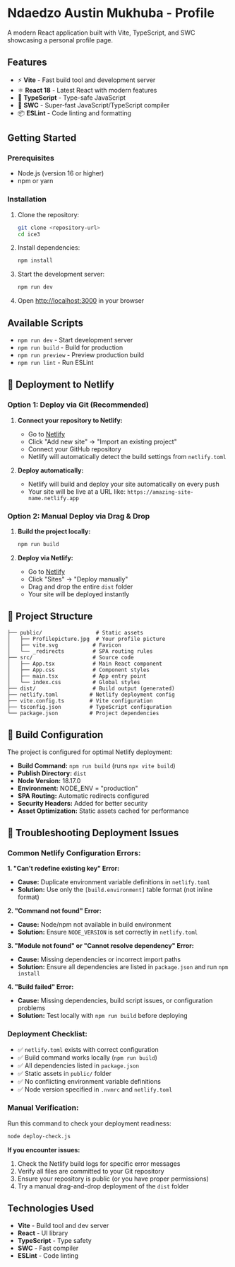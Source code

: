 # Ndaedzo Austin Mukhuba - Profile

A modern React application built with Vite, TypeScript, and SWC showcasing a personal profile page.

## Features

- ⚡ **Vite** - Fast build tool and development server
- ⚛️ **React 18** - Latest React with modern features
- 🔷 **TypeScript** - Type-safe JavaScript
- 🚀 **SWC** - Super-fast JavaScript/TypeScript compiler
- 📦 **ESLint** - Code linting and formatting

## Getting Started

### Prerequisites

- Node.js (version 16 or higher)
- npm or yarn

### Installation

1. Clone the repository:
   ```bash
   git clone <repository-url>
   cd ice3
   ```

2. Install dependencies:
   ```bash
   npm install
   ```

3. Start the development server:
   ```bash
   npm run dev
   ```

4. Open [http://localhost:3000](http://localhost:3000) in your browser

## Available Scripts

- `npm run dev` - Start development server
- `npm run build` - Build for production
- `npm run preview` - Preview production build
- `npm run lint` - Run ESLint

## 🚀 Deployment to Netlify

### Option 1: Deploy via Git (Recommended)

1. **Connect your repository to Netlify:**
   - Go to [Netlify](https://netlify.com)
   - Click "Add new site" → "Import an existing project"
   - Connect your GitHub repository
   - Netlify will automatically detect the build settings from `netlify.toml`

2. **Deploy automatically:**
   - Netlify will build and deploy your site automatically on every push
   - Your site will be live at a URL like: `https://amazing-site-name.netlify.app`

### Option 2: Manual Deploy via Drag & Drop

1. **Build the project locally:**
   ```bash
   npm run build
   ```

2. **Deploy via Netlify:**
   - Go to [Netlify](https://netlify.com)
   - Click "Sites" → "Deploy manually"
   - Drag and drop the entire `dist` folder
   - Your site will be deployed instantly

## 📁 Project Structure

```
├── public/                 # Static assets
│   ├── Profilepicture.jpg  # Your profile picture
│   ├── vite.svg           # Favicon
│   └── _redirects         # SPA routing rules
├── src/                   # Source code
│   ├── App.tsx            # Main React component
│   ├── App.css            # Component styles
│   ├── main.tsx           # App entry point
│   └── index.css          # Global styles
├── dist/                  # Build output (generated)
├── netlify.toml          # Netlify deployment config
├── vite.config.ts        # Vite configuration
├── tsconfig.json         # TypeScript configuration
└── package.json          # Project dependencies
```

## 🎯 Build Configuration

The project is configured for optimal Netlify deployment:

- **Build Command:** `npm run build` (runs `npx vite build`)
- **Publish Directory:** `dist`
- **Node Version:** 18.17.0
- **Environment:** NODE_ENV = "production"
- **SPA Routing:** Automatic redirects configured
- **Security Headers:** Added for better security
- **Asset Optimization:** Static assets cached for performance

## 🐛 Troubleshooting Deployment Issues

### Common Netlify Configuration Errors:

**1. "Can't redefine existing key" Error:**
- **Cause:** Duplicate environment variable definitions in `netlify.toml`
- **Solution:** Use only the `[build.environment]` table format (not inline format)

**2. "Command not found" Error:**
- **Cause:** Node/npm not available in build environment
- **Solution:** Ensure `NODE_VERSION` is set correctly in `netlify.toml`

**3. "Module not found" or "Cannot resolve dependency" Error:**
- **Cause:** Missing dependencies or incorrect import paths
- **Solution:** Ensure all dependencies are listed in `package.json` and run `npm install`

**4. "Build failed" Error:**
- **Cause:** Missing dependencies, build script issues, or configuration problems
- **Solution:** Test locally with `npm run build` before deploying

### Deployment Checklist:

- ✅ `netlify.toml` exists with correct configuration
- ✅ Build command works locally (`npm run build`)
- ✅ All dependencies listed in `package.json`
- ✅ Static assets in `public/` folder
- ✅ No conflicting environment variable definitions
- ✅ Node version specified in `.nvmrc` and `netlify.toml`

### Manual Verification:

Run this command to check your deployment readiness:
```bash
node deploy-check.js
```

**If you encounter issues:**
1. Check the Netlify build logs for specific error messages
2. Verify all files are committed to your Git repository
3. Ensure your repository is public (or you have proper permissions)
4. Try a manual drag-and-drop deployment of the `dist` folder



## Technologies Used

- **Vite** - Build tool and dev server
- **React** - UI library
- **TypeScript** - Type safety
- **SWC** - Fast compiler
- **ESLint** - Code linting
